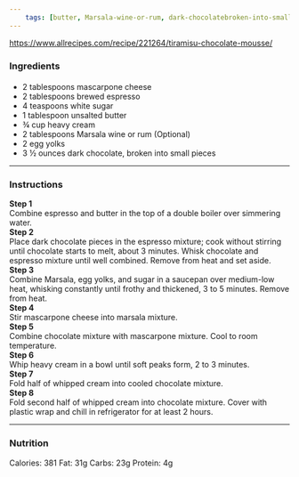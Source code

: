```yaml
---
	tags: [butter, Marsala-wine-or-rum, dark-chocolatebroken-into-small-pieces, eggs, brewed-espresso, white-sugar, cheese, mascarpone, heavy-cream]
---
```


https://www.allrecipes.com/recipe/221264/tiramisu-chocolate-mousse/

### Ingredients

####   
* 2 tablespoons mascarpone cheese
* 2 tablespoons brewed espresso
* 4 teaspoons white sugar
* 1 tablespoon unsalted butter
* ¾ cup heavy cream
* 2 tablespoons Marsala wine or rum (Optional)
* 2  egg yolks
* 3 ½ ounces dark chocolate, broken into small pieces

---

### Instructions

**Step 1**  
Combine espresso and butter in the top of a double boiler over simmering water.  
**Step 2**  
Place dark chocolate pieces in the espresso mixture; cook without stirring until chocolate starts to melt, about 3 minutes. Whisk chocolate and espresso mixture until well combined. Remove from heat and set aside.  
**Step 3**  
Combine Marsala, egg yolks, and sugar in a saucepan over medium-low heat, whisking constantly until frothy and thickened, 3 to 5 minutes. Remove from heat.  
**Step 4**  
Stir mascarpone cheese into marsala mixture.  
**Step 5**  
Combine chocolate mixture with mascarpone mixture. Cool to room temperature.  
**Step 6**  
Whip heavy cream in a bowl until soft peaks form, 2 to 3 minutes.  
**Step 7**  
Fold half of whipped cream into cooled chocolate mixture.  
**Step 8**  
Fold second half of whipped cream into chocolate mixture. Cover with plastic wrap and chill in refrigerator for at least 2 hours.  

---

### Nutrition

Calories: 381  Fat: 31g  Carbs: 23g  Protein: 4g  
